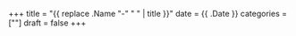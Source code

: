 +++
title = "{{ replace .Name "-" " " | title }}"
date = {{ .Date }}
categories = [""]
draft = false
+++
